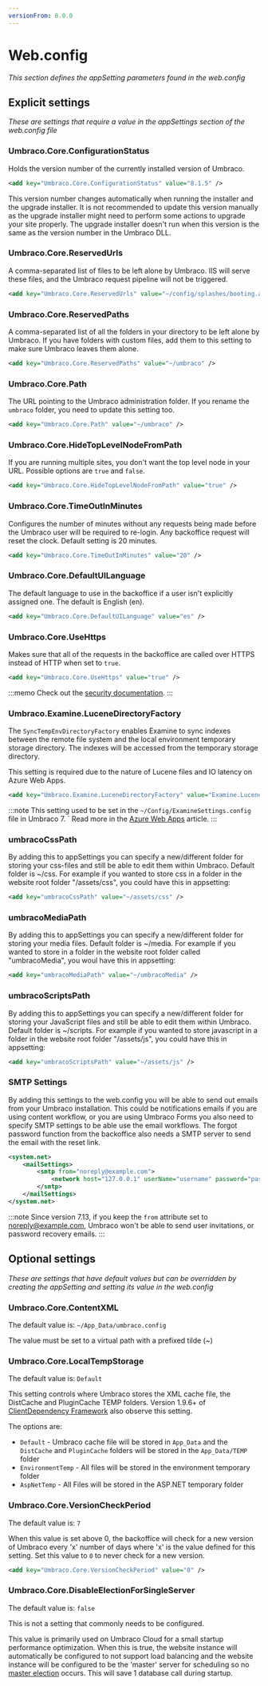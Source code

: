 ```yaml
---
versionFrom: 8.0.0
---
```


# Web.config

_This section defines the appSetting parameters found in the web.config_

## Explicit settings

_These are settings that require a value in the appSettings section of the web.config file_

### Umbraco.Core.ConfigurationStatus

Holds the version number of the currently installed version of Umbraco. 

```xml
<add key="Umbraco.Core.ConfigurationStatus" value="8.1.5" />
```

This version number changes automatically when running the installer and the upgrade installer. It is not recommended to update this version manually as the upgrade installer might need to perform some actions to upgrade your site properly. The upgrade installer doesn't run when this version is the same as the version number in the Umbraco DLL.

### Umbraco.Core.ReservedUrls

A comma-separated list of files to be left alone by Umbraco. IIS will serve these files, and the Umbraco request pipeline will not be triggered.

```xml
<add key="Umbraco.Core.ReservedUrls" value="~/config/splashes/booting.aspx,~/install/default.aspx,~/config/splashes/noNodes.aspx,~/VSEnterpriseHelper.axd" />
```

### Umbraco.Core.ReservedPaths

A comma-separated list of all the folders in your directory to be left alone by Umbraco. If you have folders with custom files, add them to this setting to make sure Umbraco leaves them alone.

```xml
<add key="Umbraco.Core.ReservedPaths" value="~/umbraco" />
```

### Umbraco.Core.Path

The URL pointing to the Umbraco administration folder. If you rename the `umbraco` folder, you need to update this setting too.

```xml
<add key="Umbraco.Core.Path" value="~/umbraco" />
```

### Umbraco.Core.HideTopLevelNodeFromPath

If you are running multiple sites, you don't want the top level node in your URL. Possible options are `true` and `false`.

```xml
<add key="Umbraco.Core.HideTopLevelNodeFromPath" value="true" />
```

### Umbraco.Core.TimeOutInMinutes

Configures the number of minutes without any requests being made before the Umbraco user will be required to re-login. Any backoffice request will reset the clock. Default setting is 20 minutes.

```xml
<add key="Umbraco.Core.TimeOutInMinutes" value="20" />
```

### Umbraco.Core.DefaultUILanguage

The default language to use in the backoffice if a user isn't explicitly assigned one. The default is English (en).

```xml
<add key="Umbraco.Core.DefaultUILanguage" value="es" />
```

### Umbraco.Core.UseHttps

Makes sure that all of the requests in the backoffice are called over HTTPS instead of HTTP when set to `true`.

```xml
<add key="Umbraco.Core.UseHttps" value="true" />
```

:::memo
Check out the [security documentation](../../security/use-https.md).
:::

### Umbraco.Examine.LuceneDirectoryFactory

The `SyncTempEnvDirectoryFactory` enables Examine to sync indexes between the remote file system and the local environment temporary storage directory. The indexes will be accessed from the temporary storage directory. 

This setting is required due to the nature of Lucene files and IO latency on Azure Web Apps.

```xml
<add key="Umbraco.Examine.LuceneDirectoryFactory" value="Examine.LuceneEngine.Directories.SyncTempEnvDirectoryFactory, Examine" />
```

:::note
This setting used to be set in the `~/Config/ExamineSettings.config` file in Umbraco 7. `
Read more in the [Azure Web Apps](../../../Getting-Started/Setup/Server-Setup/azure-web-apps.md#examine-v0180) article.
:::

### umbracoCssPath

By adding this to appSettings you can specify a new/different folder for storing your css-files and still be able to edit them within Umbraco. Default folder is ~/css.
For example if you wanted to store css in a folder in the website root folder "/assets/css", you could have this in appsetting:

```xml
<add key="umbracoCssPath" value="~/assets/css" />
```

### umbracoMediaPath

By adding this to appSettings you can specify a new/different folder for storing your media files. Default folder is ~/media.
For example if you wanted to store in a folder in the website root folder called "umbracoMedia", you woul have this in appsetting:

```xml
<add key="umbracoMediaPath" value="~/umbracoMedia" />
```

### umbracoScriptsPath

By adding this to appSettings you can specify a new/different folder for storing your JavaScript files and still be able to edit them within Umbraco. Default folder is ~/scripts.
For example if you wanted to store javascript in a folder in the website root folder "/assets/js", you could have this in appsetting:

```xml
<add key="umbracoScriptsPath" value="~/assets/js" />
```

### SMTP Settings

By adding this settings to the web.config you will be able to send out emails from your Umbraco installation. This could be notifications emails if you are using content workflow, or you are using Umbraco Forms you also need to specify SMTP settings to be able use the email workflows. The forgot password function from the backoffice also needs a SMTP server to send the email with the reset link.

```xml
<system.net>
    <mailSettings>
        <smtp from="noreply@example.com">
            <network host="127.0.0.1" userName="username" password="password" />
        </smtp>
    </mailSettings>
</system.net>
```

:::note
Since version 7.13, if you keep the `from` attribute set to noreply@example.com, Umbraco won't be able to send user invitations, or password recovery emails.
:::

## Optional settings

_These are settings that have default values but can be overridden by creating the appSetting and setting its value in the web.config_

### Umbraco.Core.ContentXML

The default value is: `~/App_Data/umbraco.config`

The value must be set to a virtual path with a prefixed tilde (~)

### Umbraco.Core.LocalTempStorage

The default value is: `Default`

This setting controls where Umbraco stores the XML cache file, the DistCache and PluginCache TEMP folders. Version 1.9.6+ of [ClientDependency Framework](https://github.com/Shazwazza/ClientDependency) also observe this setting.

The options are:

- `Default` - Umbraco cache file will be stored in `App_Data` and the `DistCache` and `PluginCache` folders will be stored in the `App_Data/TEMP` folder
- `EnvironmentTemp` - All files will be stored in the environment temporary folder
- `AspNetTemp` - All Files will be stored in the ASP.NET temporary folder

### Umbraco.Core.VersionCheckPeriod

The default value is: `7`

When this value is set above 0, the backoffice will check for a new version of Umbraco every 'x' number of days where 'x' is the value defined for this setting. Set this value to `0` to never check for a new version.

```xml
<add key="Umbraco.Core.VersionCheckPeriod" value="0" />
```

### Umbraco.Core.DisableElectionForSingleServer

The default value is: `false`

This is not a setting that commonly needs to be configured.

This value is primarily used on Umbraco Cloud for a small startup performance optimization. When this is true, the website instance will automatically be configured to not support load balancing and the website instance will be configured to be the 'master' server for scheduling so no [master election](https://our.umbraco.com/documentation/Getting-Started/Setup/Server-Setup/load-balancing/flexible#scheduling-and-master-election) occurs. This will save 1 database call during startup.
